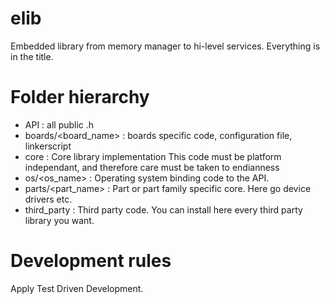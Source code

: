 elib
====

Embedded library from memory manager to hi-level services.
Everything is in the title.

Folder hierarchy
================
- API : all public .h
- boards/&lt;board_name> : boards specific code, configuration file, linkerscript
- core : Core library implementation
  This code must be platform independant, and therefore care must be taken to endianness
- os/&lt;os_name> : Operating system binding code to the API.
- parts/&lt;part_name> : Part or part family specific core.
  Here go device drivers etc.
- third_party : Third party code.
  You can install here every third party library you want.

Development rules
=================
Apply Test Driven Development.

